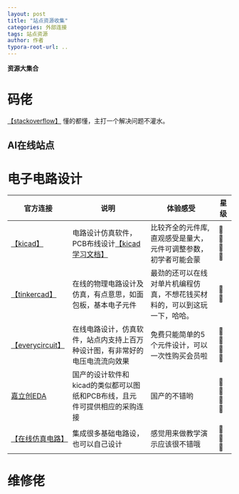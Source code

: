 ```yaml
---
layout: post
title: "站点资源收集"
categories: 外部连接
tags: 站点资源
author: 作者
typora-root-url: ..
---
```


**资源大集合**

# 码佬

[【stackoverflow】](https://stackoverflow.com) 懂的都懂，主打一个解决问题不灌水。

## AI在线站点


# 电子电路设计

| 官方连接 |  说明 | 体验感受 | 星级 |
|---------|------|-----|------|
|[【kicad】](https://www.kicad.org) |电路设计仿真软件，PCB布线设计[【kicad 学习文档】](https://docs.kicad.org/9.0/zh/)|比较齐全的元件库,直观感受是量大，元件可调整参数，初学者可能会蒙| 🌟🌟🌟🌟 |
|[【tinkercad】](https://www.tinkercad.com) |在线的物理电路设计及仿真，有点意思，如面包板，基本电子元件 | 最劲的还可以在线对单片机编程仿真，不想花钱买材料的，可以到这玩一下，哈哈。| 🌟🌟 |
|[【everycircuit】](https://everycircuit.com)|在线电路设计，仿真软件，站点内支持上百万种设计图，有非常好的电压电流流向效果| 免费只能简单的5个元件设计，可以一次性购买会员啦| 🌟🌟🌟🌟 |
|[嘉立创EDA](https://lceda.cn)|国产的设计软件和kicad的类似都可以图纸和PCB布线，且元件可提供相应的采购连接 | 国产的不错哟 | 🌟🌟🌟🌟 |
|[【在线仿真电路】](https://www.falstad.com/circuit/)| 集成很多基础电路设，也可以自己设计 | 感觉用来做教学演示应该很不错哦 | 🌟🌟🌟|


# 维修佬